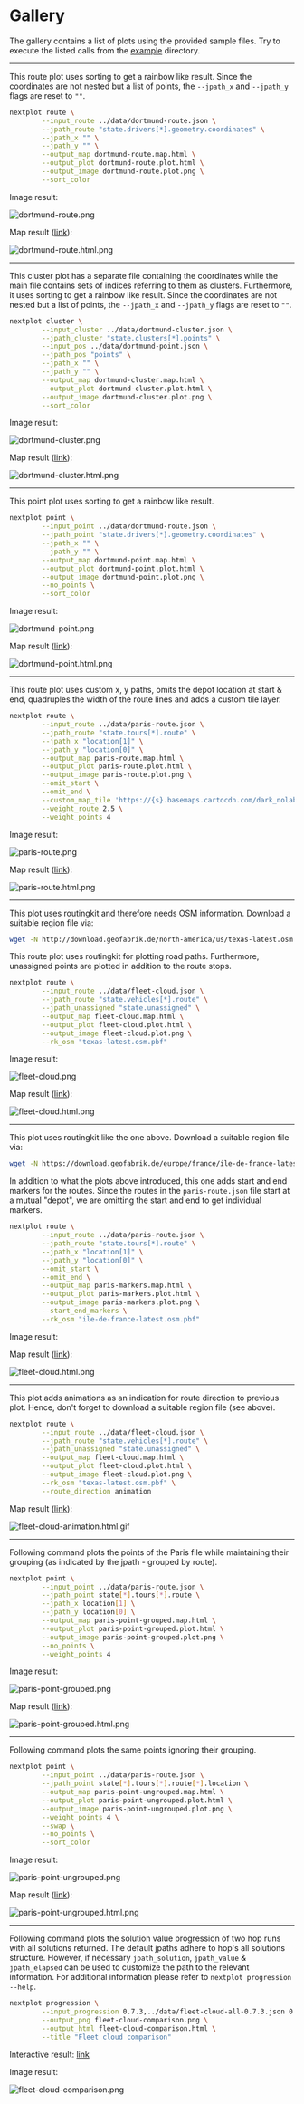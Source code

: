 # Gallery

The gallery contains a list of plots using the provided sample files. Try to
execute the listed calls from the [example](example) directory.

---

This route plot uses sorting to get a rainbow like result. Since the coordinates
are not nested but a list of points, the `--jpath_x` and `--jpath_y` flags are
reset to `""`.

```bash
nextplot route \
        --input_route ../data/dortmund-route.json \
        --jpath_route "state.drivers[*].geometry.coordinates" \
        --jpath_x "" \
        --jpath_y "" \
        --output_map dortmund-route.map.html \
        --output_plot dortmund-route.plot.html \
        --output_image dortmund-route.plot.png \
        --sort_color
```

Image result:

![dortmund-route.png](http://nextplot-docs.s3-website-us-west-2.amazonaws.com/gallery/dortmund-route/dortmund-route.png)

Map result ([link](http://nextplot-docs.s3-website-us-west-2.amazonaws.com/gallery/dortmund-route)):

![dortmund-route.html.png](http://nextplot-docs.s3-website-us-west-2.amazonaws.com/gallery/dortmund-route/dortmund-route.html.png)

---

This cluster plot has a separate file containing the coordinates while the main
file contains sets of indices referring to them as clusters. Furthermore, it
uses sorting to get a rainbow like result. Since the coordinates are not nested
but a list of points, the `--jpath_x` and `--jpath_y` flags are reset to `""`.

```bash
nextplot cluster \
        --input_cluster ../data/dortmund-cluster.json \
        --jpath_cluster "state.clusters[*].points" \
        --input_pos ../data/dortmund-point.json \
        --jpath_pos "points" \
        --jpath_x "" \
        --jpath_y "" \
        --output_map dortmund-cluster.map.html \
        --output_plot dortmund-cluster.plot.html \
        --output_image dortmund-cluster.plot.png \
        --sort_color
```

Image result:

![dortmund-cluster.png](http://nextplot-docs.s3-website-us-west-2.amazonaws.com/gallery/dortmund-cluster/dortmund-cluster.png)

Map result ([link](http://nextplot-docs.s3-website-us-west-2.amazonaws.com/gallery/dortmund-cluster)):

![dortmund-cluster.html.png](http://nextplot-docs.s3-website-us-west-2.amazonaws.com/gallery/dortmund-cluster/dortmund-cluster.html.png)

---

This point plot uses sorting to get a rainbow like result.

```bash
nextplot point \
        --input_point ../data/dortmund-route.json \
        --jpath_point "state.drivers[*].geometry.coordinates" \
        --jpath_x "" \
        --jpath_y "" \
        --output_map dortmund-point.map.html \
        --output_plot dortmund-point.plot.html \
        --output_image dortmund-point.plot.png \
        --no_points \
        --sort_color
```

Image result:

![dortmund-point.png](http://nextplot-docs.s3-website-us-west-2.amazonaws.com/gallery/dortmund-point/dortmund-point.png)

Map result ([link](http://nextplot-docs.s3-website-us-west-2.amazonaws.com/gallery/dortmund-point)):

![dortmund-point.html.png](http://nextplot-docs.s3-website-us-west-2.amazonaws.com/gallery/dortmund-point/dortmund-point.html.png)

---

This route plot uses custom x, y paths, omits the depot location at start & end,
quadruples the width of the route lines and adds a custom tile layer.

```bash
nextplot route \
        --input_route ../data/paris-route.json \
        --jpath_route "state.tours[*].route" \
        --jpath_x "location[1]" \
        --jpath_y "location[0]" \
        --output_map paris-route.map.html \
        --output_plot paris-route.plot.html \
        --output_image paris-route.plot.png \
        --omit_start \
        --omit_end \
        --custom_map_tile 'https://{s}.basemaps.cartocdn.com/dark_nolabels/{z}/{x}/{y}{r}.png,DarkMatter no labels,<a href="http://www.openstreetmap.org/copyright">OpenStreetMap</a>' \
        --weight_route 2.5 \
        --weight_points 4
```

Image result:

![paris-route.png](http://nextplot-docs.s3-website-us-west-2.amazonaws.com/gallery/paris-route/paris-route.png)

Map result ([link](http://nextplot-docs.s3-website-us-west-2.amazonaws.com/gallery/paris-route)):

![paris-route.html.png](http://nextplot-docs.s3-website-us-west-2.amazonaws.com/gallery/paris-route/paris-route.html.png)

---

This plot uses routingkit and therefore needs OSM information. Download a
suitable region file via:

```bash
wget -N http://download.geofabrik.de/north-america/us/texas-latest.osm.pbf
```

This route plot uses routingkit for plotting road paths. Furthermore, unassigned
points are plotted in addition to the route stops.

```bash
nextplot route \
        --input_route ../data/fleet-cloud.json \
        --jpath_route "state.vehicles[*].route" \
        --jpath_unassigned "state.unassigned" \
        --output_map fleet-cloud.map.html \
        --output_plot fleet-cloud.plot.html \
        --output_image fleet-cloud.plot.png \
        --rk_osm "texas-latest.osm.pbf"
```

Image result:

![fleet-cloud.png](http://nextplot-docs.s3-website-us-west-2.amazonaws.com/gallery/fleet-cloud/fleet-cloud.png)

Map result ([link](http://nextplot-docs.s3-website-us-west-2.amazonaws.com/gallery/fleet-cloud)):

![fleet-cloud.html.png](http://nextplot-docs.s3-website-us-west-2.amazonaws.com/gallery/fleet-cloud/fleet-cloud.html.png)

---

This plot uses routingkit like the one above. Download a suitable region file
via:

```bash
wget -N https://download.geofabrik.de/europe/france/ile-de-france-latest.osm.pbf
```

In addition to what the plots above introduced, this one adds start and end
markers for the routes. Since the routes in the `paris-route.json` file start at
a mutual "depot", we are omitting the start and end to get individual markers.

```bash
nextplot route \
        --input_route ../data/paris-route.json \
        --jpath_route "state.tours[*].route" \
        --jpath_x "location[1]" \
        --jpath_y "location[0]" \
        --omit_start \
        --omit_end \
        --output_map paris-markers.map.html \
        --output_plot paris-markers.plot.html \
        --output_image paris-markers.plot.png \
        --start_end_markers \
        --rk_osm "ile-de-france-latest.osm.pbf"
```

Image result:

Map result ([link](http://nextplot-docs.s3-website-us-west-2.amazonaws.com/gallery/paris-markers)):

![fleet-cloud.html.png](http://nextplot-docs.s3-website-us-west-2.amazonaws.com/gallery/paris-markers/paris-markers.html.png)

---

This plot adds animations as an indication for route direction to previous plot.
Hence, don't forget to download a suitable region file (see above).

```bash
nextplot route \
        --input_route ../data/fleet-cloud.json \
        --jpath_route "state.vehicles[*].route" \
        --jpath_unassigned "state.unassigned" \
        --output_map fleet-cloud.map.html \
        --output_plot fleet-cloud.plot.html \
        --output_image fleet-cloud.plot.png \
        --rk_osm "texas-latest.osm.pbf" \
        --route_direction animation
```

Map result ([link](http://nextplot-docs.s3-website-us-west-2.amazonaws.com/gallery/fleet-cloud/fleet-cloud-animation.html)):

![fleet-cloud-animation.html.gif](http://nextplot-docs.s3-website-us-west-2.amazonaws.com/gallery/fleet-cloud/fleet-cloud-animation.gif)

---

Following command plots the points of the Paris file while maintaining their
grouping (as indicated by the jpath - grouped by route).

```bash
nextplot point \
        --input_point ../data/paris-route.json \
        --jpath_point state[*].tours[*].route \
        --jpath_x location[1] \
        --jpath_y location[0] \
        --output_map paris-point-grouped.map.html \
        --output_plot paris-point-grouped.plot.html \
        --output_image paris-point-grouped.plot.png \
        --no_points \
        --weight_points 4
```

Image result:

![paris-point-grouped.png](http://nextplot-docs.s3-website-us-west-2.amazonaws.com/gallery/paris-point-grouped/paris-point-grouped.png)

Map result ([link](http://nextplot-docs.s3-website-us-west-2.amazonaws.com/gallery/paris-point-grouped)):

![paris-point-grouped.html.png](http://nextplot-docs.s3-website-us-west-2.amazonaws.com/gallery/paris-point-grouped/paris-point-grouped.html.png)

---

Following command plots the same points ignoring their grouping.

```bash
nextplot point \
        --input_point ../data/paris-route.json \
        --jpath_point state[*].tours[*].route[*].location \
        --output_map paris-point-ungrouped.map.html \
        --output_plot paris-point-ungrouped.plot.html \
        --output_image paris-point-ungrouped.plot.png \
        --weight_points 4 \
        --swap \
        --no_points \
        --sort_color
```

Image result:

![paris-point-ungrouped.png](http://nextplot-docs.s3-website-us-west-2.amazonaws.com/gallery/paris-point-ungrouped/paris-point-ungrouped.png)

Map result ([link](http://nextplot-docs.s3-website-us-west-2.amazonaws.com/gallery/paris-point-ungrouped)):

![paris-point-ungrouped.html.png](http://nextplot-docs.s3-website-us-west-2.amazonaws.com/gallery/paris-point-ungrouped/paris-point-ungrouped.html.png)

---

Following command plots the solution value progression of two hop runs with all
solutions returned. The default jpaths adhere to hop's all solutions structure.
However, if necessary `jpath_solution`, `jpath_value` & `jpath_elapsed` can be
used to customize the path to the relevant information. For additional
information please refer to `nextplot progression --help`.

```bash
nextplot progression \
        --input_progression 0.7.3,../data/fleet-cloud-all-0.7.3.json 0.8,../data/fleet-cloud-all-0.8.json \
        --output_png fleet-cloud-comparison.png \
        --output_html fleet-cloud-comparison.html \
        --title "Fleet cloud comparison"
```

Interactive result: [link](http://nextplot-docs.s3-website-us-west-2.amazonaws.com/gallery/fleet-cloud-comparison)

Image result:

![fleet-cloud-comparison.png](http://nextplot-docs.s3-website-us-west-2.amazonaws.com/gallery/fleet-cloud-comparison/fleet-cloud-comparison.png)
